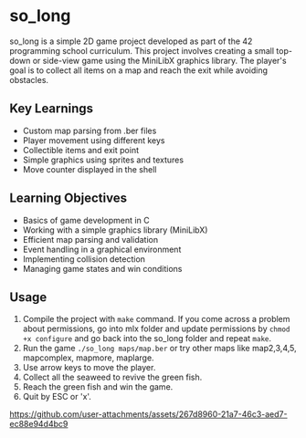 # so_long

so_long is a simple 2D game project developed as part of the 42 programming school curriculum. This project involves creating a small top-down or side-view game using the MiniLibX graphics library. The player's goal is to collect all items on a map and reach the exit while avoiding obstacles.

## Key Learnings
- Custom map parsing from .ber files
- Player movement using different keys
- Collectible items and exit point
- Simple graphics using sprites and textures
- Move counter displayed in the shell

## Learning Objectives
- Basics of game development in C
- Working with a simple graphics library (MiniLibX)
- Efficient map parsing and validation
- Event handling in a graphical environment
- Implementing collision detection
- Managing game states and win conditions

## Usage
1. Compile the project with `make` command.
  If you come across a problem about permissions, go into mlx folder and update permissions by `chmod +x configure` and go back into the so_long folder and repeat `make`. 
2. Run the game `./so_long maps/map.ber` or try other maps like map2,3,4,5, mapcomplex, mapmore, maplarge. 
3. Use arrow keys to move the player.
4. Collect all the seaweed to revive the green fish.
5. Reach the green fish and win the game.
6. Quit by ESC or 'x'.

https://github.com/user-attachments/assets/267d8960-21a7-46c3-aed7-ec88e94d4bc9


